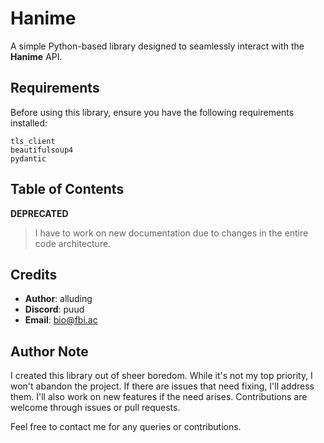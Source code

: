 # Hanime

A simple Python-based library designed to seamlessly interact with the **Hanime** API.

## Requirements

Before using this library, ensure you have the following requirements installed:

```
tls_client
beautifulsoup4
pydantic
```

## Table of Contents

**DEPRECATED**

> I have to work on new documentation due to changes in the entire code architecture.

## Credits

- **Author**: alluding
- **Discord**: puud
- **Email**: bio@fbi.ac

## Author Note

I created this library out of sheer boredom. While it's not my top priority, I won't abandon the project. If there are issues that need fixing, I'll address them. I'll also work on new features if the need arises. Contributions are welcome through issues or pull requests.

Feel free to contact me for any queries or contributions.
